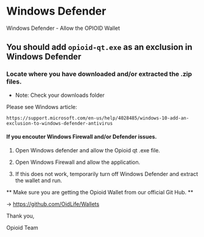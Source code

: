 # Windows Defender
Windows Defender - Allow the OPIOID Wallet

## You should add `opioid-qt.exe` as an exclusion in Windows Defender
### Locate where you have downloaded and/or extracted the .zip files.
* Note: Check your downloads folder

Please see Windows article:

`https://support.microsoft.com/en-us/help/4028485/windows-10-add-an-exclusion-to-windows-defender-antivirus`

#### If you encouter Windows Firewall and/or Defender issues.

1) Open Windows defender and allow the Opioid qt .exe file. 

2) Open Windows Firewall and allow the application. 

3) If this does not work, temporarily turn off Windows Defender and extract the wallet and run. 

** Make sure you are getting the Opioid Wallet from our official Git Hub. **

-> https://github.com/OidLife/Wallets

Thank you,

Opioid Team


